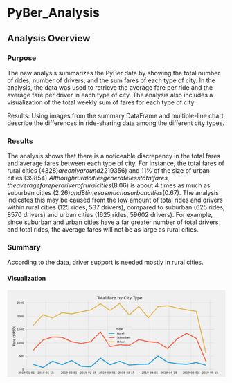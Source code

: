 # PyBer_Analysis

## Analysis Overview
### Purpose
The new analysis summarizes the PyBer data by showing the total number of rides, number of drivers, and the sum fares of each type of city. In the analysis, the data was used to retrieve the average fare per ride and the average fare per driver in each type of city. The analysis also includes a visualization of the total weekly sum of fares for each type of city.

Results: Using images from the summary DataFrame and multiple-line chart, describe the differences in ride-sharing data among the different city types.
### Results
The analysis shows that there is a noticeable discrepency in the total fares and average fares between each type of city. For instance, the total fares of rural cities ($4328) are only around 22% of suburban cities ($19356) and 11% of the size of urban cities ($39854). Although rural cities generate less total fares, the average fare per driver of rural cities ($8.06) is about 4 times as much as suburban cities ($2.26) and 8 times as much as urban cities ($0.67). The analysis indicates this may be caused from the low amount of total rides and drivers within rural cities (125 rides, 537 drivers), compared to suburban (625 rides, 8570 drivers) and urban cities (1625 rides, 59602 drivers). For example, since suburban and urban cities have a far greater number of total drivers and total rides, the average fares will not be as large as rural cities.

### Summary
According to the data, driver support is needed mostly in rural cities.

#### Visualization
![Total Fare by City Type](analysis/PyBer_fare_summary.png)
